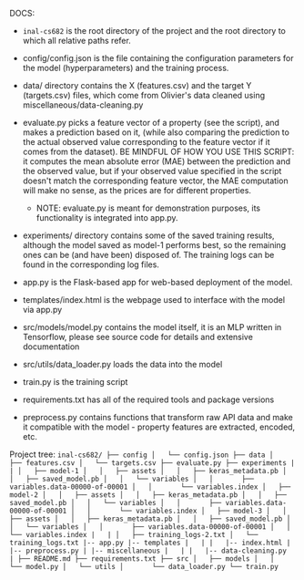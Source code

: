 DOCS:

- `inal-cs682` is the root directory of the project and the root directory to which all relative paths refer.

- config/config.json is the file containing the configuration parameters for the model (hyperparameters) and the training process.

- data/ directory contains the X (features.csv) and the target Y (targets.csv) files, which come from Olivier's data cleaned using 
miscellaneous/data-cleaning.py 

- evaluate.py picks a feature vector of a property (see the script), and makes a prediction based on it, (while also comparing the prediction to the actual observed value corresponding to the feature vector if it comes from the dataset). 
BE MINDFUL OF HOW YOU USE THIS SCRIPT: it computes the mean absolute error (MAE) between the prediction and the observed value, but if your observed value specified in the script doesn't match the corresponding feature vector, the MAE computation will make no sense, as the prices are for different properties. 

  - NOTE: evaluate.py is meant for demonstration purposes, its functionality is integrated into app.py.

- experiments/ directory contains some of the saved training results, although the model saved as model-1 performs best, so the remaining ones can be (and have been) disposed of. The training logs can be found in the corresponding log files.

- app.py is the Flask-based app for web-based deployment of the model.

- templates/index.html is the webpage used to interface with the model via app.py

- src/models/model.py contains the model itself, it is an MLP written in Tensorflow, please see source code for details and extensive documentation

- src/utils/data_loader.py loads the data into the model

- train.py is the training script

- requirements.txt has all of the required tools and package versions

- preprocess.py contains functions that transform raw API data and make it compatible with the model - property features are extracted, encoded, etc. 

Project tree: 
`
inal-cs682/
├── config
│   └── config.json
├── data
│   ├── features.csv
│   └── targets.csv
├── evaluate.py
├── experiments
|   |
│   ├── model-1
│   │   ├── assets
│   │   ├── keras_metadata.pb
│   │   ├── saved_model.pb
│   │   └── variables
│   │       ├── variables.data-00000-of-00001
│   │       └── variables.index
│   ├── model-2
│   │   ├── assets
│   │   ├── keras_metadata.pb
│   │   ├── saved_model.pb
│   │   └── variables
│   │       ├── variables.data-00000-of-00001
│   │       └── variables.index
│   ├── model-3
│   │   ├── assets
│   │   ├── keras_metadata.pb
│   │   ├── saved_model.pb
│   │   └── variables
│   │       ├── variables.data-00000-of-00001
│   │       └── variables.index
|   |
│   ├── training_logs-2.txt
│   └── training_logs.txt
|-- app.py
|-- templates
|   |
|   |-- index.html
|
|-- preprocess.py
|
|-- miscellaneous
|   |
|   |-- data-cleaning.py  
|
├── README.md
├── requirements.txt
├── src
│   ├── models
│   │   └── model.py
│   └── utils
│       └── data_loader.py
└── train.py
`
